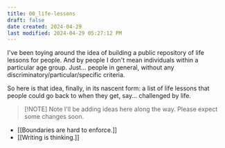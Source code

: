 ```yaml
---
title: 00_life-lessons
draft: false
date created: 2024-04-29
last modified: 2024-04-29 05:27:12 PM
---
```


I've been toying around the idea of building a public repository of life lessons for people. And by people I don't mean individuals within a particular age group. Just... people in general, without any discriminatory/particular/specific criteria. 

So here is that idea, finally, in its nascent form: a list of life lessons that people could go back to when they get, say... challenged by life.


> [!NOTE] Note
> I'll be adding ideas here along the way. Please expect some changes soon.

- [[Boundaries are hard to enforce.]]
- [[Writing is thinking.]]